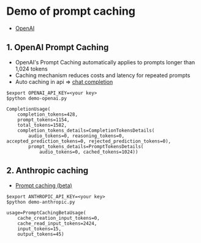 # Demo of prompt caching
* [OpenAI](https://platform.openai.com/docs/guides/prompt-caching)

## 1. OpenAI Prompt Caching
* OpenAI's Prompt Caching automatically applies to prompts longer than 1,024 tokens
* Caching mechanism reduces costs and latency for repeated prompts
* Auto caching in api => [chat completion](https://platform.openai.com/docs/api-reference/chat/object)

```
$export OPENAI_API_KEY=<your key>
$python demo-openai.py

CompletionUsage(
    completion_tokens=428, 
    prompt_tokens=1154, 
    total_tokens=1582, 
    completion_tokens_details=CompletionTokensDetails(
        audio_tokens=0, reasoning_tokens=0, accepted_prediction_tokens=0, rejected_prediction_tokens=0), 
        prompt_tokens_details=PromptTokensDetails(
            audio_tokens=0, cached_tokens=1024))
```

## 2. Anthropic caching
* [Prompt caching (beta)](https://docs.anthropic.com/en/docs/build-with-claude/prompt-caching)

```
$export ANTHROPIC_API_KEY=<your key>
$python demo-anthropic.py

usage=PromptCachingBetaUsage(
    cache_creation_input_tokens=0, 
    cache_read_input_tokens=2424, 
    input_tokens=15, 
    output_tokens=45)
```